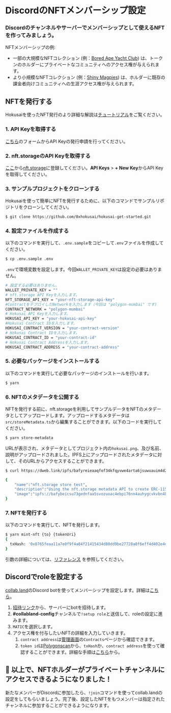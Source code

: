 # DiscordのNFTメンバーシップ設定

### Discordのチャンネルやサーバーでメンバーシップとして使えるNFTを作ってみましょう。

NFTメンバーシップの例:

- 一部の大規模なNFTコレクション (例：[Bored Ape Yacht Club](https://opensea.io/collection/boredapeyachtclub)) は、トークンのホルダーにプライベートなコミュニティへのアクセス権が与えられます。
- より小規模なNFTコレクション (例：[Shiny Magpies](https://opensea.io/collection/shiny-magpies)) は、ホルダーに既存の課金者向けコミュニティへの生涯アクセス権が与えられます。

## NFTを発行する

Hokusaiを使ったNFT発行のより詳細な解説は[チュートリアル](get-started.md)をご覧ください。

### 1. API Keyを取得する

[こちら](https://0xhokusai.notion.site/Hokusai-API-Application-form-a6d8118d416b41d88632396e3156cddb)のフォームからAPI Keyの発行申請を行ってください。


### 2. nft.storageのAPI Keyを取得する

[ここ](https://nft.storage/login/)から[nft.storage](http://nft.storage)に登録してください。**API Keys** > **+ New Key**からAPI Keyを取得してください。


### 3. サンプルプロジェクトをクローンする

Hokusaiを使って簡単にNFTを発行するために、以下のコマンドでサンプルリポジトリをクローンしてください。

```bash
$ git clone https://github.com/0xhokusai/hokusai-get-started.git
```

### 4. 設定ファイルを作成する

以下のコマンドを実行して、`.env.sample`をコピーして`.env`ファイルを作成してください。

```bash
$ cp .env.sample .env
```

`.env`で環境変数を設定します。今回`WALLET_PRIVATE_KEY`は設定の必要はありません。

```bash
# 設定する必要はありません。
WALLET_PRIVATE_KEY = ""
# nft.storage API Keyを入力します。
NFT_STORAGE_API_KEY = "your-nft-storage-api-key"
#ContractをデプロイしたNetworkを入力します（今回は "polygon-mumbai" です)
CONTRACT_NETWORK = "polygon-mumbai"
# Hokusai API Keyを入力します。
HOKUSAI_API_KEY = "your-hokusai-api-key"
#Hokusai Contract IDを入力します。
HOKUSAI_CONTRACT_VERSION = "your-contract-version"
# Hokusai Contract IDを入力します。
HOKUSAI_CONTRACT_ID = "your-contract-id"
# Hokusai Contract Addressを入力します。
HOKUSAI_CONTRACT_ADDRESS = "your-contract-address"
```


### 5. 必要なパッケージをインストールする

以下のコマンドを実行して必要なパッケージのインストールを行います。

```bash
$ yarn
```

### 6. NFTのメタデータを公開する

NFTを発行する前に、nft.storageを利用してサンプルデータをNFTのメタデータとしてアップロードします。アップロードするメタデータは`src/storeMetadata.ts`から編集することができます。以下のコードを実行してください。

```bash
$ yarn store-metadata
```

URLが表示され、メタデータとしてプロジェクト内の`hokusai.png`、及び名前、説明がアップロードされました。IPFS上にアップロードされたメタデータに対して、そのURLからアクセスすることができます。


```bash
$ curl https://dweb.link/ipfs/bafyreieaaqfof34kfqyvwe4arta6jsuwuauim4d24qo22ct2xnvjnlnrb4/metadata.json

{
    "name":"nft.storage store test",
    "description":"Using the nft.storage metadata API to create ERC-1155 compatible metadata.",
    "image":"ipfs://bafybeicsu73gednfaa5svozuoac4ebpi76nn4auhygcvkvbn4kk2vdv5ey/hokusai.png"
}
```

### 7. NFTを発行する

以下のコマンドを実行して、NFTを発行します。

```bash
$ yarn mint-nft {to} {tokenUri}
{
  txHash: '0x8765feaa11a7e0f9f4a84f21415434d80dd9be27728a8f6eff4d402e4d0c2766' # example Transaction Hash
}
```
引数の詳細については、[リファレンス](../../reference/swagger-v2.yaml#mints-new-nft) を参照してください。

## Discordでroleを設定する

[collab.land](https://collab.land/)のDiscord botを使ってメンバーシップを設定します。詳細は[こちら](https://collabland.freshdesk.com/support/solutions/articles/70000036689-discord-bot-walkthrough)。

1. [招待リンク](https://discord.com/oauth2/authorize?client_id=704521096837464076&scope=bot&permissions=8)から、サーバーにbotを招待します。
2. **#collabland-config**チャンネルで`!setup role`と送信して、roleの設定に進みます。
3. `MATIC`を選択します。
4. アクセス権を付与したいNFTの詳細を入力していきます。
    1. `contract address`は[管理画面](https://dashboard.hokusai.app/)の`Contracts`ページから確認できます。
    2. `token id`は[Polygonscan](https://polygonscan.com/)から、`txHash`か、`contract address`を使って確認することができます。詳細な手順は[こちら](get-started.md#611-polygonscanでtokenidを確認する)から。


## 🎊 以上で、NFTホルダーがプライベートチャンネルにアクセスできるようになりました！

新たなメンバーがDiscordに参加したら、`!join`コマンドを使ってcollab.landの設定をしてもらいましょう。完了後、設定したNFTをもつメンバーは指定されたチャンネルに参加することができるようになります。
